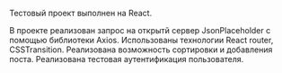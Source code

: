 Тестовый проект выполнен на React.

В проекте реализован запрос на открытй сервер JsonPlaceholder с помощью библиотеки Axios.
Использованы технологии React router, CSSTransition.
Реализована возможность сортировки и добавления поста.
Реализована тестовая аутентификация пользователя.